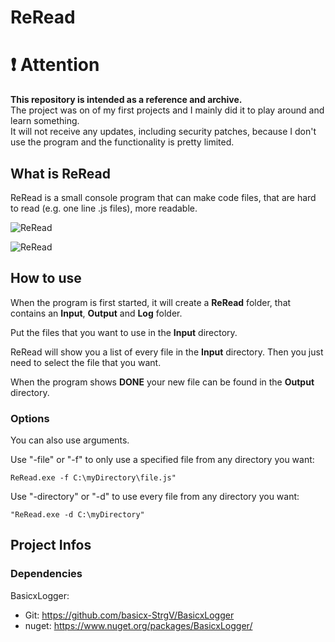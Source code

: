 # ReRead
 
 # ❗ Attention
**This repository is intended as a reference and archive.**  
The project was on of my first projects and I mainly did it to play around and learn something.  
It will not receive any updates, including security patches, because I don't use the program and the functionality is pretty limited.

 
## What is ReRead
ReRead is a small console program that can make code files, that are hard to read (e.g. one line .js files), more readable.

![ReRead](https://i.imgur.com/McLc8jk.png)

![ReRead](https://i.imgur.com/wWgSGIW.png)

## How to use
When the program is first started, it will create a **ReRead** folder, that contains an **Input**, **Output** and **Log** folder.

Put the files that you want to use in the **Input** directory.

ReRead will show you a list of every file in the **Input** directory.
Then you just need to select the file that you want.

When the program shows **DONE** your new file can be found in the **Output** directory.

### Options

You can also use arguments.

Use "-file" or "-f" to only use a specified file from any directory you want:
```
ReRead.exe -f C:\myDirectory\file.js"
```

Use "-directory" or "-d" to use every file from any directory you want:
```
"ReRead.exe -d C:\myDirectory" 
```

## Project Infos
### Dependencies
BasicxLogger: 
- Git: https://github.com/basicx-StrgV/BasicxLogger
- nuget: https://www.nuget.org/packages/BasicxLogger/
